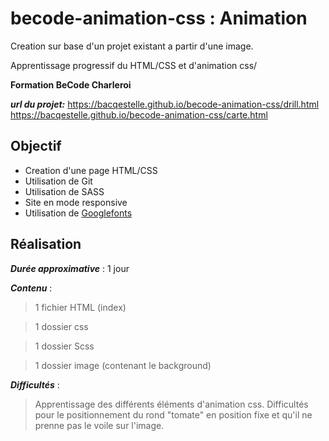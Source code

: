 # becode-animation-css : Animation

Creation sur base d'un projet existant a partir d'une image.

Apprentissage progressif du HTML/CSS et d'animation css/

**Formation BeCode Charleroi**

___url du projet:___ https://bacqestelle.github.io/becode-animation-css/drill.html
                     https://bacqestelle.github.io/becode-animation-css/carte.html

## Objectif
  - Creation d'une page HTML/CSS
  - Utilisation de Git
  - Utilisation de SASS
  - Site en mode responsive
  - Utilisation de [Googlefonts]

## Réalisation

___Durée approximative___ : 1 jour

___Contenu___ :
> 1 fichier HTML (index)

> 1 dossier css

> 1 dossier Scss

> 1 dossier image (contenant le background)


___Difficultés___ :

> Apprentissage des différents éléments d'animation css.
> Difficultés pour le positionnement du rond "tomate" en position fixe et qu'il ne prenne pas le voile sur l'image.


[googlefonts]: <https://fonts.google.com/>

